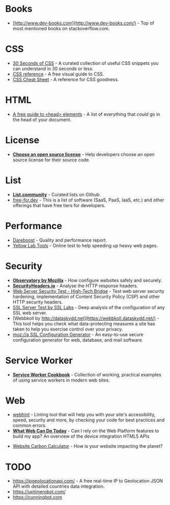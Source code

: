 # Books
* [http://www.dev-books.com](http://www.dev-books.com/) - Top of most mentioned books on stackoverflow.com.

# CSS 
* [30 Seconds of CSS](https://30-seconds.github.io/30-seconds-of-css/#system-font-stack) - A curated collection of useful CSS snippets you can understand in 30 seconds or less.
* [CSS reference](https://cssreference.io/) - A free visual guide to CSS.
* [CSS Cheat Sheet](https://adam-marsden.co.uk/css-cheat-sheet) - A reference for CSS goodness.

# HTML
* [A free guide to \<head> elements](https://gethead.info/) - A list of everything that *could* go in the head of your document.

# License
* **[Choose an open source license](https://choosealicense.com/)** - Help developers choose an open source license for their source code.

# List
* **[List.community](https://list.community/)** - Curated lists on Github.
* [free-for.dev](https://free-for.dev/) - This is a list of software (SaaS, PaaS, IaaS, etc.) and other offerings that have free tiers for developers.

# Performance
* [Dareboost](https://www.dareboost.com/en/report/5a5166ad0cf263e8dc8b73af) - Quality and performance report.
* [Yellow Lab Tools](https://yellowlab.tools) - Online test to help speeding up heavy web pages.

# Security
* **[Observatory by Mozilla](https://observatory.mozilla.org/)** - How configure  websites safely and securely.
* **[SecurityHeaders.io](https://securityheaders.io/)** - Analyse the HTTP response headers.
* [Web Server Security Test - High-Tech Bridge](https://www.htbridge.com/websec/) - Test web server security hardening, implementation of Content Security Policy (CSP) and other HTTP security headers.
* [SSL Server Test by SSL Labs](https://www.ssllabs.com/ssltest/analyze.html) -  Deep analysis of the configuration of any SSL web server.
* [Webbkoll by http://dataskydd.net](https://webbkoll.dataskydd.net/) - This tool helps you check what data-protecting measures a site has taken to help you exercise control over your privacy.
* [moz://a SSL Configuration Generator](https://ssl-config.mozilla.org) - An easy-to-use secure configuration generator for web, database, and mail software.

# Service Worker
* **[Service Worker Cookbook](https://serviceworke.rs/)** - Collection of working, practical examples of using service workers in modern web sites.

# Web
* [webhint](https://webhint.io/scanner/14fb9213-b392-41a3-8d57-2d3b40f98a3e) - Linting tool that will help you with your site's accessibility, speed, security and more, by checking your code for best practices and common errors.
* **[What Web Can Do Today](https://whatwebcando.today/)** - Can I rely on the Web Platform features to build my app? An overview of the device integration HTML5 APIs
- [Website Carbon Calculator](https://www.websitecarbon.com/) - How is your website impacting the planet?

# TODO
* https://ipgeolocationapi.com/ - A free real-time IP to Geolocation JSON API with detailed countries data integration.
* https://uptimerobot.com/
* https://cunningbot.com
